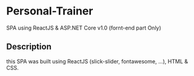 # Personal-Trainer
SPA using ReactJS &amp; ASP.NET Core v1.0 (fornt-end part Only)
## Description
this SPA was built using ReactJS (slick-slider, fontawesome, ...), HTML & CSS. 
